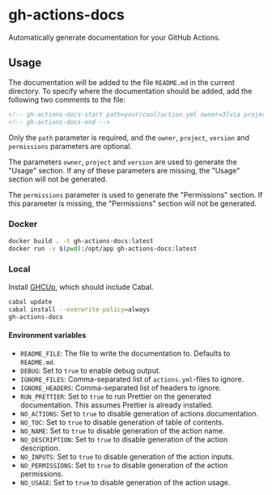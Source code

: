 # gh-actions-docs

Automatically generate documentation for your GitHub Actions.

## Usage

The documentation will be added to the file `README.md` in the current directory.
To specify where the documentation should be added, add the following two comments to the file:

```markdown
<!-- gh-actions-docs-start path=your/cool/action.yml owner=3lvia project=cool-action version=v3 permissions=contents:read,issues:write -->
<!-- gh-actions-docs-end -->
```

Only the `path` parameter is required, and the `owner`, `project`, `version` and `permissions` parameters are optional.

The parameters `owner`, `project` and `version` are used to generate the "Usage" section.
If any of these parameters are missing, the "Usage" section will not be generated.

The `permissions` parameter is used to generate the "Permissions" section.
If this parameter is missing, the "Permissions" section will not be generated.

### Docker

```bash
docker build . -t gh-actions-docs:latest
docker run -v $(pwd):/opt/app gh-actions-docs:latest
```

### Local

Install [GHCUp](https://www.haskell.org/ghcup), which should include Cabal.

```bash
cabal update
cabal install --overwrite-policy=always
gh-actions-docs
```

#### Environment variables

- `README_FILE`: The file to write the documentation to. Defaults to `README.md`.
- `DEBUG`: Set to `true` to enable debug output.
- `IGNORE_FILES`: Comma-separated list of `actions.yml`-files to ignore.
- `IGNORE_HEADERS`: Comma-separated list of headers to ignore.
- `RUN_PRETTIER`: Set to `true` to run Prettier on the generated documentation. This assumes Prettier is already installed.
- `NO_ACTIONS`: Set to `true` to disable generation of actions documentation.
- `NO_TOC`: Set to `true` to disable generation of table of contents.
- `NO_NAME`: Set to `true` to disable generation of the action name.
- `NO_DESCRIPTION`: Set to `true` to disable generation of the action description.
- `NO_INPUTS`: Set to `true` to disable generation of the action inputs.
- `NO_PERMISSIONS`: Set to `true` to disable generation of the action permissions.
- `NO_USAGE`: Set to `true` to disable generation of the action usage.
